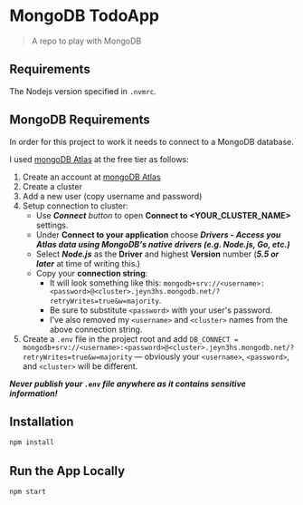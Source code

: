 # MongoDB TodoApp

> A repo to play with MongoDB

## Requirements

The Nodejs version specified in `.nvmrc`.

## MongoDB Requirements

In order for this project to work it needs to connect to a MongoDB database.

I used [mongoDB Atlas](https://www.mongodb.com/try) at the free tier as follows:

1. Create an account at [mongoDB Atlas](https://www.mongodb.com/try)
2. Create a cluster
3. Add a new user (copy username and password)
4. Setup connection to cluster:
   * Use _**Connect** button_ to open **Connect to <YOUR_CLUSTER_NAME>** settings.
   * Under **Connect to your application** choose ***Drivers - Access you Atlas data using MongoDB's native drivers (e.g. Node.js, Go, etc.)***
   * Select ***Node.js*** as the **Driver** and highest **Version** number (***5.5 or later*** at time of writing this.)
   * Copy your **connection string**: 
     * It will look something like this: `mongodb+srv://<username>:<password>@<cluster>.jeyn3hs.mongodb.net/?retryWrites=true&w=majority`.
     * Be sure to substitute `<password>` with your user's password. 
     * I've also removed my `<username>` and `<cluster>` names from the above connection string.
5. Create a `.env` file in the project root and add `DB_CONNECT = mongodb+srv://<username>:<password>@<cluster>.jeyn3hs.mongodb.net/?retryWrites=true&w=majority` — obviously your `<username>`, `<password>`, and `<cluster>` will be different.

***Never publish your `.env` file anywhere as it contains sensitive information!***

## Installation

```bash
npm install
```

## Run the App Locally

```bash
npm start
```
